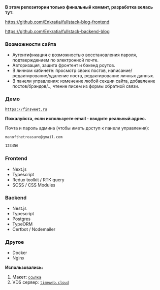 **В этом репозитории только финальный коммит, разработка велась тут**:

https://github.com/Enkratia/fullstack-blog-frontend

https://github.com/Enkratia/fullstack-backend-blog

### Возможности сайта
- Аутентификация с возможностью восстановления пароля, подтверждением по электронной почте.
- Авторизация, защита фронтент и бэкенд роутов.
- В личном кабинете: просмотр своих постов, написание/редактирование/удаление поста, редактирование личных данных.
- В панели управления: изменение любой секции сайта, добавление постов/брэндов/.., чтение писем из формы обратной связи.

### Демо
[`https://finsweet.ru`](https://finsweet.ru)

**Пожалуйста, если используете email - вводите реальный адрес.**

Почта и пароль админа (чтобы иметь доступ к панели управления):

```sh
manofthetreasure@gmail.com
```

```sh
123456
```


### Frontend

- Next.js
- Typescript
- Redux toolkit / RTK query
- SCSS / CSS Modules

### Backend

- Nest.js
- Typescript
- Postgres
- TypeORM
- Certbot / Nodemailer

### Другое

- Docker
- Nginx

**Использовались:**

1. Макет: [`ссылка`](<https://www.figma.com/file/a8wx6iSjafCqs6KXMy8ErH/Client-First-Template-12---Blog-(Community)?type=design&node-id=27-387&mode=design&t=HaBAaY8uHz9Q1KPs-0>)
2. VDS сервер: [`timeweb.cloud`](https://www.timeweb.cloud)

